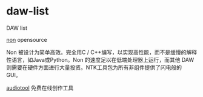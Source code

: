 # daw-list
DAW list

[non](https://non.tuxfamily.org/wiki/About) opensource

Non 被设计为简单高效。完全用C / C++编写，以实现高性能，而不是缓慢的解释性语言，如Java或Python。Non 的速度足以在低端处理器上运行，而其他 DAW 则需要在硬件方面进行大量投资。NTK工具包为所有非组件提供了闪电般的 GUI。

[audiotool](https://www.audiotool.com/)
免费在线创作工具

